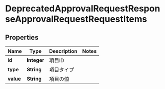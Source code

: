 

# DeprecatedApprovalRequestResponseApprovalRequestRequestItems

## Properties

Name | Type | Description | Notes
------------ | ------------- | ------------- | -------------
**id** | **Integer** | 項目ID | 
**type** | **String** | 項目タイプ | 
**value** | **String** | 項目の値 | 



